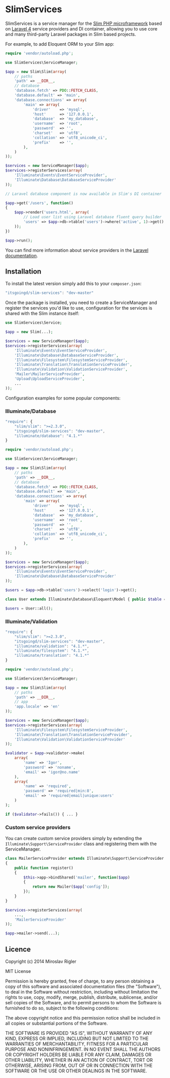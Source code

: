 SlimServices
============

SlimServices is a service manager for the [Slim PHP microframework](http://github.com/codeguy/slim) based on [Laravel 4](http://laravel.com) service providers and DI container, allowing you to use core and many third-party Laravel packages in Slim based projects.

For example, to add Eloquent ORM to your Slim app:

```php
require 'vendor/autoload.php';

use SlimServices\ServiceManager;

$app = new Slim\Slim(array(
	// paths
	'path' => __DIR__,
	// database
    'database.fetch' => PDO::FETCH_CLASS,
    'database.default' => 'main',
    'database.connections' => array(
        'main' => array(
            'driver'    => 'mysql',
            'host'      => '127.0.0.1',
            'database'  => 'my_database',
            'username'  => 'root',
            'password'  => '',
            'charset'   => 'utf8',
            'collation' => 'utf8_unicode_ci',
            'prefix'    => '',
        ),
    )
));

$services = new ServiceManager($app);
$services->registerServices(array(
	'Illuminate\Events\EventServiceProvider',
	'Illuminate\Database\DatabaseServiceProvider'
));

// Laravel database component is now available in Slim's DI container

$app->get('/users', function()
{
	$app->render('users.html', array(
		// Load user list using Laravel database fluent query builder
		'users' => $app->db->table('users')->where('active', 1)->get()
	));
})

$app->run();
```

You can find more information about service providers in the [Laravel documentation](http://laravel.com/docs/ioc#service-providers).

## Installation

To install the latest version simply add this to your `composer.json`:

```javascript
"itsgoingd/slim-services": "dev-master"
```

Once the package is installed, you need to create a ServiceManager and register the services you'd like to use, configuration for the services is shared with the Slim instance itself:

```php
use SlimServices\Service;

$app = new Slim(...);

$services = new ServiceManager($app);
$services->registerServices(array(
	'Illuminate\Events\EventServiceProvider',
	'Illuminate\Database\DatabaseServiceProvider',
	'Illuminate\Filesystem\FilesystemServiceProvider',
	'Illuminate\Translation\TranslationServiceProvider',
	'Illuminate\Validation\ValidationServiceProvider',
	'Mailer\MailerServiceProvider',
	'Upload\UploadServiceProvider',
	...
));
```

Configuration examples for some popular components:

### Illuminate/Database

```javascript
"require": {
    "slim/slim": ">=2.3.0",
    "itsgoingd/slim-services": "dev-master",
    "illuminate/database": "4.1.*"
}
```

```php
require 'vendor/autoload.php';

use SlimServices\ServiceManager;

$app = new Slim\Slim(array(
	// paths
	'path' => __DIR__,
	// database
    'database.fetch' => PDO::FETCH_CLASS,
    'database.default' => 'main',
    'database.connections' => array(
        'main' => array(
            'driver'    => 'mysql',
            'host'      => '127.0.0.1',
            'database'  => 'my_database',
            'username'  => 'root',
            'password'  => '',
            'charset'   => 'utf8',
            'collation' => 'utf8_unicode_ci',
            'prefix'    => '',
        ),
    )
));

$services = new ServiceManager($app);
$services->registerServices(array(
	'Illuminate\Events\EventServiceProvider',
	'Illuminate\Database\DatabaseServiceProvider'
));

$users = $app->db->table('users')->select('login')->get();

class User extends Illuminate\Database\Eloquent\Model { public $table = 'users'; }

$users = User::all();
```

### Illuminate/Validation

```javascript
"require": {
    "slim/slim": ">=2.3.0",
    "itsgoingd/slim-services": "dev-master",
	"illuminate/validation": "4.1.*",
    "illuminate/filesystem": "4.1.*",
    "illuminate/translation": "4.1.*"
}
```

```php
require 'vendor/autoload.php';

use SlimServices\ServiceManager;

$app = new Slim\Slim(array(
	// paths
	'path' => __DIR__,
	// app
	'app.locale' => 'en'
));

$services = new ServiceManager($app);
$services->registerServices(array(
	'Illuminate\Filesystem\FilesystemServiceProvider',
	'Illuminate\Translation\TranslationServiceProvider',
	'Illuminate\Validation\ValidationServiceProvider'
));

$validator = $app->validator->make(
    array(
        'name' => 'Igor',
        'password' => 'noname',
        'email' => 'igor@no.name'
    ),
    array(
        'name' => 'required',
        'password' => 'required|min:8',
        'email' => 'required|email|unique:users'
    )
);

if ($validator->fails()) { ... }
```

### Custom service providers

You can create custom service providers simply by extending the `Illuminate\Support\ServiceProvider` class and registering them with the ServiceManager.

```php
class MailerServiceProvider extends Illuminate\Support\ServiceProvider
{
	public function register()
	{
		$this->app->bindShared('mailer', function($app)
		{
			return new Mailer($app['config']);
		});
	}
}

$services->registerServices(array(
	...,
	'MailerServiceProvider'
));

$app->mailer->send(...);
```

## Licence

Copyright (c) 2014 Miroslav Rigler

MIT License

Permission is hereby granted, free of charge, to any person obtaining
a copy of this software and associated documentation files (the
"Software"), to deal in the Software without restriction, including
without limitation the rights to use, copy, modify, merge, publish,
distribute, sublicense, and/or sell copies of the Software, and to
permit persons to whom the Software is furnished to do so, subject to
the following conditions:

The above copyright notice and this permission notice shall be
included in all copies or substantial portions of the Software.

THE SOFTWARE IS PROVIDED "AS IS", WITHOUT WARRANTY OF ANY KIND,
EXPRESS OR IMPLIED, INCLUDING BUT NOT LIMITED TO THE WARRANTIES OF
MERCHANTABILITY, FITNESS FOR A PARTICULAR PURPOSE AND
NONINFRINGEMENT. IN NO EVENT SHALL THE AUTHORS OR COPYRIGHT HOLDERS BE
LIABLE FOR ANY CLAIM, DAMAGES OR OTHER LIABILITY, WHETHER IN AN ACTION
OF CONTRACT, TORT OR OTHERWISE, ARISING FROM, OUT OF OR IN CONNECTION
WITH THE SOFTWARE OR THE USE OR OTHER DEALINGS IN THE SOFTWARE.
